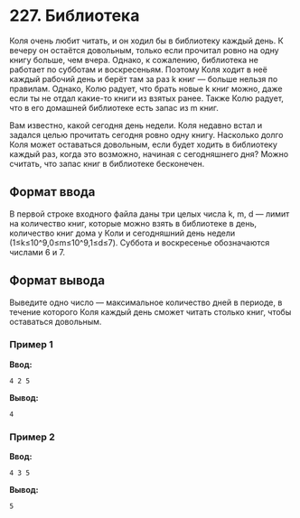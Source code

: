# 227. Библиотека

Коля очень любит читать, и он ходил бы в библиотеку каждый день. К вечеру он остаётся довольным, только если прочитал ровно на одну книгу больше, чем вчера. Однако, к сожалению, библиотека не работает по субботам и воскресеньям. Поэтому Коля ходит в неё каждый рабочий день и берёт там за раз k книг — больше нельзя по правилам. Однако, Колю радует, что брать новые k книг можно, даже если ты не отдал какие-то книги из взятых ранее. Также Колю радует, что в его домашней библиотеке есть запас из m книг.

Вам известно, какой сегодня день недели. Коля недавно встал и задался целью прочитать сегодня ровно одну книгу. Насколько долго Коля может оставаться довольным, если будет ходить в библиотеку каждый раз, когда это возможно, начиная с сегодняшнего дня? Можно считать, что запас книг в библиотеке бесконечен.

## Формат ввода

В первой строке входного файла даны три целых числа k, m, d — лимит на количество книг, которые можно взять в библиотеке в день, количество книг дома у Коли и сегодняшний день недели (1≤k≤10^9,0≤m≤10^9,1≤d≤7). Суббота и воскресенье обозначаются числами 6 и 7.

## Формат вывода

Выведите одно число — максимальное количество дней в периоде, в течение которого Коля каждый день сможет читать столько книг, чтобы оставаться довольным.

### Пример 1

**Ввод:**
```
4 2 5
```

**Вывод:**
```
4
```

### Пример 2

**Ввод:**
```
4 3 5
```

**Вывод:**
```
5
```